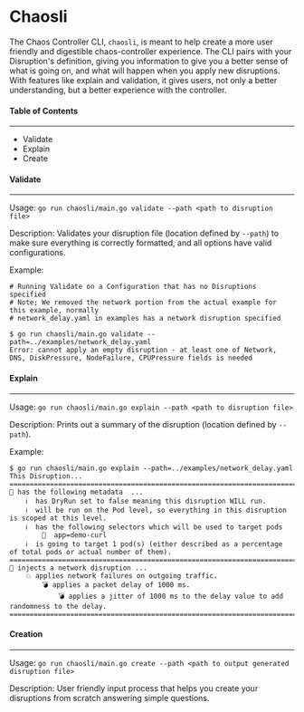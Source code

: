 # Chaosli

The Chaos Controller CLI, `chaosli`, is meant to help create a more user friendly and digestible chaos-controller experience. The CLI pairs with your Disruption's definition, giving you information to give you a better sense of what is going on, and what will happen when you apply new disruptions. With features like explain and validation, it gives users, not only a better understanding, but a better experience with the controller.  


#### Table of Contents
---
- Validate
- Explain
- Create

#### Validate
---
Usage: `go run chaosli/main.go validate --path <path to disruption file>`

Description: Validates your disruption file (location defined by `--path`) to make sure everything is correctly formatted, and all options have valid configurations.

Example:

```
# Running Validate on a Configuration that has no Disruptions specified
# Note; We removed the network portion from the actual example for this example, normally
# network_delay.yaml in examples has a network disruption specified

$ go run chaosli/main.go validate --path=../examples/network_delay.yaml
Error: cannot apply an empty disruption - at least one of Network, DNS, DiskPressure, NodeFailure, CPUPressure fields is needed
```

#### Explain
---
Usage: `go run chaosli/main.go explain --path <path to disruption file>`

Description: Prints out a summary of the disruption (location defined by `--path`).

Example:

```
$ go run chaosli/main.go explain --path=../examples/network_delay.yaml
This Disruption...
=======================================================================================================================================
🧰 has the following metadata  ...
	ℹ️  has DryRun set to false meaning this disruption WILL run.
	ℹ️  will be run on the Pod level, so everything in this disruption is scoped at this level.
	ℹ️  has the following selectors which will be used to target pods
		🎯  app=demo-curl
	ℹ️  is going to target 1 pod(s) (either described as a percentage of total pods or actual number of them).
=======================================================================================================================================
💉 injects a network disruption ...
	💥 applies network failures on outgoing traffic.
		💣 applies a packet delay of 1000 ms.
			💣 applies a jitter of 1000 ms to the delay value to add randomness to the delay.
=======================================================================================================================================
```

#### Creation
---
Usage: `go run chaosli/main.go create --path <path to output generated disruption file>`

Description: User friendly input process that helps you create your disruptions from scratch answering simple questions.
